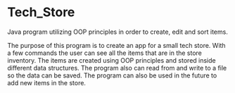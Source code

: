 # Tech_Store
Java program utilizing OOP principles in order to create, edit and sort items.

The purpose of this program is to create an app for a small tech store.
With a few commands the user can see all the items that are in the store inventory.
The items are created using OOP principles and stored inside different data structures.
The program also can read from and write to a file so the data can be saved.
The program can also be used in the future to add new items in the store.
